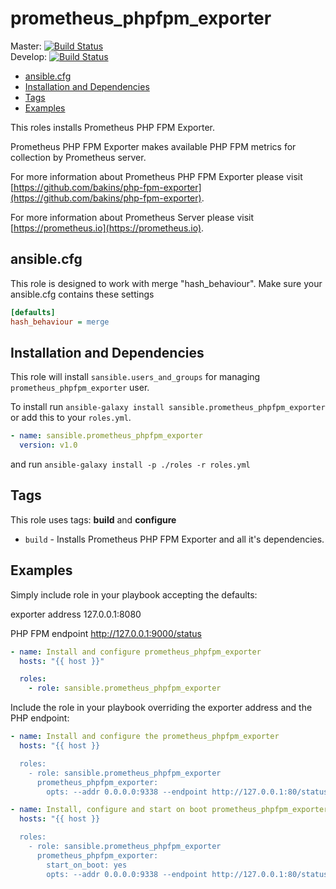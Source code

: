 # prometheus_phpfpm_exporter

Master: [![Build Status](https://travis-ci.org/sansible/prometheus_phpfpm_exporter.svg?branch=master)](https://travis-ci.org/sansible/prometheus_phpfpm_exporter)  
Develop: [![Build Status](https://travis-ci.org/sansible/prometheus_phpfpm_exporter.svg?branch=develop)](https://travis-ci.org/sansible/prometheus_phpfpm_exporter)

* [ansible.cfg](#ansible-cfg)
* [Installation and Dependencies](#installation-and-dependencies)
* [Tags](#tags)
* [Examples](#examples)

This roles installs Prometheus PHP FPM Exporter.

Prometheus PHP FPM Exporter makes available PHP FPM metrics for collection by Prometheus server.

For more information about Prometheus PHP FPM Exporter please visit
[https://github.com/bakins/php-fpm-exporter](https://github.com/bakins/php-fpm-exporter).

For more information about Prometheus Server please visit
[https://prometheus.io](https://prometheus.io).


## ansible.cfg

This role is designed to work with merge "hash_behaviour". Make sure your
ansible.cfg contains these settings

```INI
[defaults]
hash_behaviour = merge
```




## Installation and Dependencies

This role will install `sansible.users_and_groups` for managing `prometheus_phpfpm_exporter` user.

To install run `ansible-galaxy install sansible.prometheus_phpfpm_exporter` or add this to your
`roles.yml`.

```YAML
- name: sansible.prometheus_phpfpm_exporter
  version: v1.0
```

and run `ansible-galaxy install -p ./roles -r roles.yml`




## Tags

This role uses tags: **build** and **configure**

* `build` - Installs Prometheus PHP FPM Exporter and all it's dependencies.




## Examples

Simply include role in your playbook accepting the defaults:

exporter address 127.0.0.1:8080

PHP FPM endpoint http://127.0.0.1:9000/status

```YAML
- name: Install and configure prometheus_phpfpm_exporter
  hosts: "{{ host }}"

  roles:
    - role: sansible.prometheus_phpfpm_exporter
```

Include the role in your playbook overriding the exporter address and the PHP endpoint:

```YAML
- name: Install and configure the prometheus_phpfpm_exporter
  hosts: "{{ host }}

  roles:
    - role: sansible.prometheus_phpfpm_exporter
      prometheus_phpfpm_exporter:
        opts: --addr 0.0.0.0:9338 --endpoint http://127.0.0.1:80/status
```
    
```YAML
- name: Install, configure and start on boot prometheus_phpfpm_exporter
  hosts: "{{ host }}

  roles:
    - role: sansible.prometheus_phpfpm_exporter
      prometheus_phpfpm_exporter:
        start_on_boot: yes
        opts: --addr 0.0.0.0:9338 --endpoint http://127.0.0.1:80/status
```
